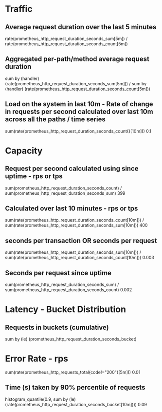 # Traffic 

## Average request duration over the last  5 minutes

rate(prometheus_http_request_duration_seconds_sum[5m])
/
rate(prometheus_http_request_duration_seconds_count[5m])

## Aggregated per-path/method average request duration

sum by (handler) (rate(prometheus_http_request_duration_seconds_sum[5m]))
/
sum by (handler) (rate(prometheus_http_request_duration_seconds_count[5m]))


## Load on the system in last 10m - Rate of change in requests per second calculated over last 10m across all the paths / time series
sum(rate(prometheus_http_request_duration_seconds_count{}[10m]))
0.1

# Capacity
## Request per second calculated using since uptime - rps or tps
sum(prometheus_http_request_duration_seconds_count) / sum(prometheus_http_request_duration_seconds_sum)
399

## Calculated over last 10 minutes - rps or tps
sum(rate(prometheus_http_request_duration_seconds_count[10m])) / sum(rate(prometheus_http_request_duration_seconds_sum[10m]))
400

## seconds per transaction OR seconds per request
sum(rate(prometheus_http_request_duration_seconds_sum[10m])) / sum(rate(prometheus_http_request_duration_seconds_count[10m]))
0.003
## Seconds per request since uptime
sum(prometheus_http_request_duration_seconds_sum) / sum(prometheus_http_request_duration_seconds_count)
0.002

# Latency - Bucket Distribution

## Requests in buckets (cumulative)
sum by (le) (prometheus_http_request_duration_seconds_bucket)

# Error Rate - rps
sum(rate(prometheus_http_requests_total{code!="200"}[5m]))
0.01

## Time (s) taken by 90% percentile of requests
histogram_quantile(0.9, sum by (le) (rate(prometheus_http_request_duration_seconds_bucket[10m])))
0.09

